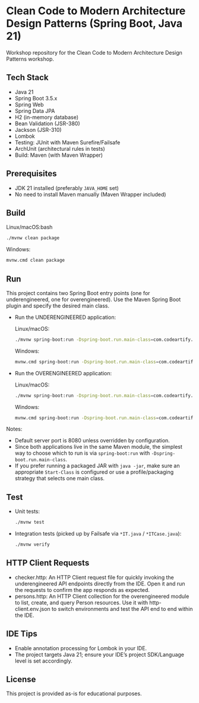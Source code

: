 # Clean Code to Modern Architecture Design Patterns (Spring Boot, Java 21)
Workshop repository for the Clean Code to Modern Architecture Design Patterns workshop.

## Tech Stack

- Java 21
- Spring Boot 3.5.x
- Spring Web
- Spring Data JPA
- H2 (in-memory database)
- Bean Validation (JSR-380)
- Jackson (JSR-310)
- Lombok
- Testing: JUnit with Maven Surefire/Failsafe
- ArchUnit (architectural rules in tests)
- Build: Maven (with Maven Wrapper)

## Prerequisites

- JDK 21 installed (preferably `JAVA_HOME` set)
- No need to install Maven manually (Maven Wrapper included)

## Build
Linux/macOS:bash
  ```bash
  ./mvnw clean package
  ```
Windows:
  ```bash
  mvnw.cmd clean package
  ```
## Run

This project contains two Spring Boot entry points (one for underengineered, one for overengineered). 
Use the Maven Spring Boot plugin and specify the desired main class.

- Run the UNDERENGINEERED application:

  Linux/macOS:
  ```bash
  ./mvnw spring-boot:run -Dspring-boot.run.main-class=com.codeartify.underengineered.UnderengineeredApplication
  ```

  Windows:
  ```bash
  mvnw.cmd spring-boot:run -Dspring-boot.run.main-class=com.codeartify.underengineered.UnderengineeredApplication
  ```

- Run the OVERENGINEERED application:

  Linux/macOS:
  ```bash
  ./mvnw spring-boot:run -Dspring-boot.run.main-class=com.codeartify.overengineered.OverengineeredApplication
  ```

  Windows:
  ```bash
  mvnw.cmd spring-boot:run -Dspring-boot.run.main-class=com.codeartify.overengineered.OverengineeredApplication
  ```

Notes:

- Default server port is 8080 unless overridden by configuration.
- Since both applications live in the same Maven module, the simplest way to choose which to run is via
  `spring-boot:run` with `-Dspring-boot.run.main-class`.
- If you prefer running a packaged JAR with `java -jar`, make sure an appropriate `Start-Class` is configured or use a
  profile/packaging strategy that selects one main class.

## Test

- Unit tests:
  ```bash
  ./mvnw test
  ```
- Integration tests (picked up by Failsafe via `*IT.java` / `*ITCase.java`):
  ```bash
  ./mvnw verify
  ```
## HTTP Client Requests

- checker.http: An HTTP Client request file for quickly invoking the underengineered API endpoints directly from the IDE. Open it and run the requests to confirm the app responds as expected.
- persons.http: An HTTP Client collection for the overengineered module to list, create, and query Person resources. Use it with http-client.env.json to switch environments and test the API end to end within the IDE.

## IDE Tips

- Enable annotation processing for Lombok in your IDE.
- The project targets Java 21; ensure your IDE’s project SDK/Language level is set accordingly.

## License

This project is provided as-is for educational purposes.
